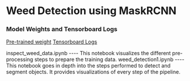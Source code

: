# Weed Detection using MaskRCNN

### Model Weights and Tensorboard Logs
[Pre-trained weight](https://drive.google.com/file/d/11XssW0dkMGfxsFWM-zp_DxICXsLqnGtf/view?usp=sharing)
[Tensorboard Logs](https://drive.google.com/file/d/1fJsdFJwFsfmwLA6Yy3TZVB4pOTVRa1F6/view?usp=sharing)


inspect_weed_data.ipynb  ---- This notebook visualizes the different pre-processing steps to prepare the training data.
weed_detection1.ipynb    ---- This notebook goes in depth into the steps performed to detect and segment objects. It provides          visualizations of every step of the pipeline.
